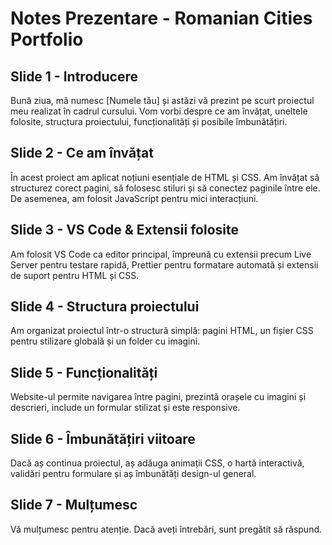 # Notes Prezentare - Romanian Cities Portfolio

## Slide 1 - Introducere

Bună ziua, mă numesc [Numele tău] și astăzi vă prezint pe scurt proiectul meu realizat în cadrul cursului.
Vom vorbi despre ce am învățat, uneltele folosite, structura proiectului, funcționalități și posibile îmbunătățiri.

## Slide 2 - Ce am învățat

În acest proiect am aplicat noțiuni esențiale de HTML și CSS. Am învățat să structurez corect pagini, să folosesc stiluri și să conectez paginile între ele. De asemenea, am folosit JavaScript pentru mici interacțiuni.

## Slide 3 - VS Code & Extensii folosite

Am folosit VS Code ca editor principal, împreună cu extensii precum Live Server pentru testare rapidă, Prettier pentru formatare automată și extensii de suport pentru HTML și CSS.

## Slide 4 - Structura proiectului

Am organizat proiectul într-o structură simplă: pagini HTML, un fișier CSS pentru stilizare globală și un folder cu imagini.

## Slide 5 - Funcționalități

Website-ul permite navigarea între pagini, prezintă orașele cu imagini și descrieri, include un formular stilizat și este responsive.

## Slide 6 - Îmbunătățiri viitoare

Dacă aș continua proiectul, aș adăuga animații CSS, o hartă interactivă, validări pentru formulare și aș îmbunătăți design-ul general.

## Slide 7 - Mulțumesc

Vă mulțumesc pentru atenție. Dacă aveți întrebări, sunt pregătit să răspund.
